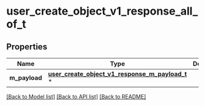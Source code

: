 # user_create_object_v1_response_all_of_t

## Properties
Name | Type | Description | Notes
------------ | ------------- | ------------- | -------------
**m_payload** | [**user_create_object_v1_response_m_payload_t**](user_create_object_v1_response_m_payload.md) \* |  | 

[[Back to Model list]](../README.md#documentation-for-models) [[Back to API list]](../README.md#documentation-for-api-endpoints) [[Back to README]](../README.md)



